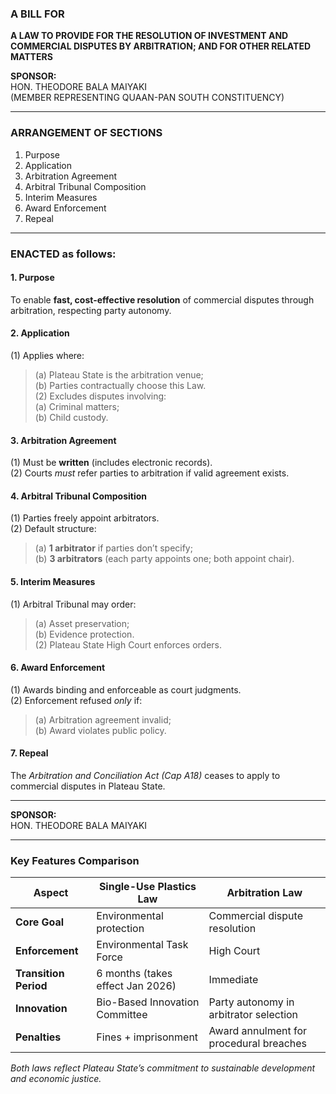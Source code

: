 ### **A BILL FOR**  
**A LAW TO PROVIDE FOR THE RESOLUTION OF INVESTMENT AND COMMERCIAL DISPUTES BY ARBITRATION; AND FOR OTHER RELATED MATTERS**  

**SPONSOR:**  
HON. THEODORE BALA MAIYAKI  
(MEMBER REPRESENTING QUAAN-PAN SOUTH CONSTITUENCY)  

---

### **ARRANGEMENT OF SECTIONS**  
1. Purpose  
2. Application  
3. Arbitration Agreement  
4. Arbitral Tribunal Composition  
5. Interim Measures  
6. Award Enforcement  
7. Repeal  

---

### **ENACTED as follows:**  

#### **1. Purpose**  
To enable **fast, cost-effective resolution** of commercial disputes through arbitration, respecting party autonomy.  

#### **2. Application**  
(1) Applies where:  
> (a) Plateau State is the arbitration venue;  
> (b) Parties contractually choose this Law.  
(2) Excludes disputes involving:  
> (a) Criminal matters;  
> (b) Child custody.  

#### **3. Arbitration Agreement**  
(1) Must be **written** (includes electronic records).  
(2) Courts *must* refer parties to arbitration if valid agreement exists.  

#### **4. Arbitral Tribunal Composition**  
(1) Parties freely appoint arbitrators.  
(2) Default structure:  
> (a) **1 arbitrator** if parties don’t specify;  
> (b) **3 arbitrators** (each party appoints one; both appoint chair).  

#### **5. Interim Measures**  
(1) Arbitral Tribunal may order:  
> (a) Asset preservation;  
> (b) Evidence protection.  
(2) Plateau State High Court enforces orders.  

#### **6. Award Enforcement**  
(1) Awards binding and enforceable as court judgments.  
(2) Enforcement refused *only* if:  
> (a) Arbitration agreement invalid;  
> (b) Award violates public policy.  

#### **7. Repeal**  
The *Arbitration and Conciliation Act (Cap A18)* ceases to apply to commercial disputes in Plateau State.  

---

**SPONSOR:**  
HON. THEODORE BALA MAIYAKI  

---

### **Key Features Comparison**  
| **Aspect** | **Single-Use Plastics Law** | **Arbitration Law** |  
|------------|-----------------------------|---------------------|  
| **Core Goal** | Environmental protection | Commercial dispute resolution |  
| **Enforcement** | Environmental Task Force | High Court |  
| **Transition Period** | 6 months (takes effect Jan 2026) | Immediate |  
| **Innovation** | Bio-Based Innovation Committee | Party autonomy in arbitrator selection |  
| **Penalties** | Fines + imprisonment | Award annulment for procedural breaches |  

*Both laws reflect Plateau State’s commitment to sustainable development and economic justice.*
